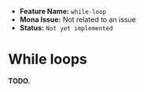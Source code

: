 - **Feature Name:** `while-loop` 
- **Mona Issue:** Not related to an issue 
- **Status:** `Not yet implemented`

# While loops

**TODO.**